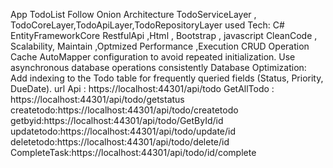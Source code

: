 App TodoList Follow Onion Architecture TodoServiceLayer , TodoCoreLayer,TodoApiLayer,TodoRepositoryLayer
used Tech: C# EntityFrameworkCore RestfulApi ,Html , Bootstrap , javascript
CleanCode , Scalability, Maintain ,Optmized Performance ,Execution CRUD Operation 
Cache AutoMapper configuration to avoid repeated initialization.
Use asynchronous database operations consistently
Database Optimization: 
Add indexing to the Todo table for frequently queried fields (Status, Priority, DueDate).
url Api : https://localhost:44301/api/todo
GetAllTodo : https://localhost:44301/api/todo/getstatus
createtodo:https://localhost:44301/api/todo/createtodo
getbyid:https://localhost:44301/api/todo/GetById/id
updatetodo:https://localhost:44301/api/todo/update/id
deletetodo:https://localhost:44301/api/todo/delete/id
CompleteTask:https://localhost:44301/api/todo/id/complete

